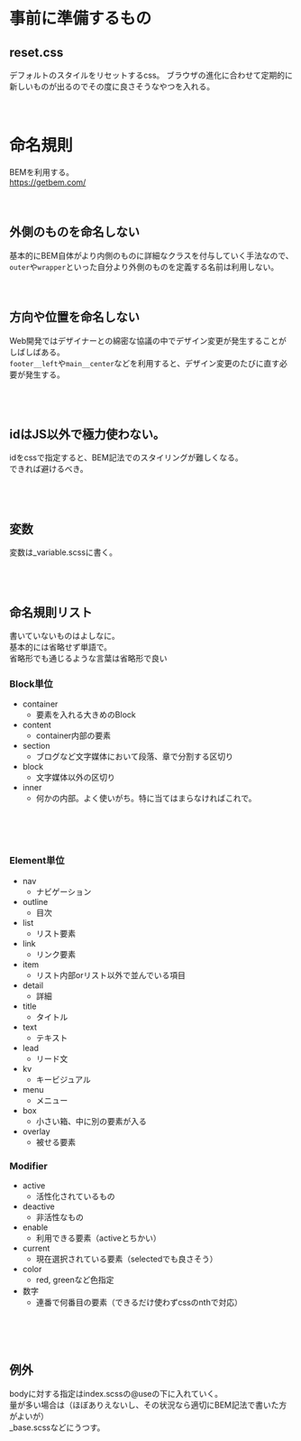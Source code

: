 # 事前に準備するもの
## reset.css
デフォルトのスタイルをリセットするcss。
ブラウザの進化に合わせて定期的に新しいものが出るのでその度に良さそうなやつを入れる。
<br />
<br />
<br />

# 命名規則
BEMを利用する。  
https://getbem.com/
<br />
<br />
<br />

## 外側のものを命名しない
基本的にBEM自体がより内側のものに詳細なクラスを付与していく手法なので、  
`outer`や`wrapper`といった自分より外側のものを定義する名前は利用しない。
<br />
<br />
<br />

## 方向や位置を命名しない
Web開発ではデザイナーとの綿密な協議の中でデザイン変更が発生することがしばしばある。  
`footer__left`や`main__center`などを利用すると、デザイン変更のたびに直す必要が発生する。  
<br />
<br />
<br />

## idはJS以外で極力使わない。
idをcssで指定すると、BEM記法でのスタイリングが難しくなる。  
できれば避けるべき。  
<br />
<br />
<br />

## 変数
変数は_variable.scssに書く。  
<br />
<br />
<br />

## 命名規則リスト
書いていないものはよしなに。  
基本的には省略せず単語で。  
省略形でも通じるような言葉は省略形で良い

### Block単位
- container
  - 要素を入れる大きめのBlock
- content
  - container内部の要素
- section
  - ブログなど文字媒体において段落、章で分割する区切り
- block
  - 文字媒体以外の区切り
- inner
  - 何かの内部。よく使いがち。特に当てはまらなければこれで。

<br />
<br />
<br />

### Element単位
- nav
  - ナビゲーション
- outline
  - 目次
- list
  - リスト要素
- link
  - リンク要素
- item
  - リスト内部orリスト以外で並んでいる項目
- detail
  - 詳細
- title
  - タイトル
- text
  - テキスト
- lead
  - リード文
- kv
  - キービジュアル
- menu
  - メニュー
- box
  - 小さい箱、中に別の要素が入る
- overlay
  - 被せる要素

### Modifier
- active
  - 活性化されているもの
- deactive
  - 非活性なもの
- enable
  - 利用できる要素（activeとちかい）
- current
  - 現在選択されている要素（selectedでも良さそう）
- color
  - red, greenなど色指定
- 数字
  - 連番で何番目の要素（できるだけ使わずcssのnthで対応）
  
<br />
<br />
<br />

## 例外
bodyに対する指定はindex.scssの@useの下に入れていく。  
量が多い場合は（ほぼありえないし、その状況なら適切にBEM記法で書いた方がよいが）  
_base.scssなどにうつす。